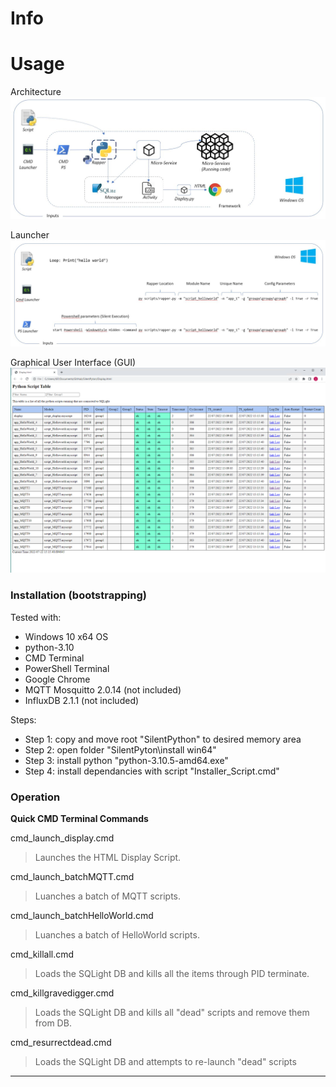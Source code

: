 # Info



# Usage
Architecture
![alt text](https://github.com/jmor2000/SilentPython/blob/db88932ce6032c21e34c71e9dce0a891bf5bc359/img/Architecture.PNG?raw=true)

Launcher
![alt text](https://github.com/jmor2000/SilentPython/blob/744e206cb2ec94538453e8ecc8398d7f95f2568f/img/Launch%20Script.JPG?raw=true)

Graphical User Interface (GUI)
![alt text](https://github.com/jmor2000/SilentPython/blob/744e206cb2ec94538453e8ecc8398d7f95f2568f/img/HTML-Display.PNG?raw=true)


### Installation (bootstrapping)

Tested with:
- Windows 10 x64 OS
- python-3.10
- CMD Terminal
- PowerShell Terminal
- Google Chrome
- MQTT Mosquitto 2.0.14 (not included)
- InfluxDB 2.1.1 (not included)

Steps:
- Step 1: copy and move root "SilentPython" to desired memory area
- Step 2: open folder "SilentPyton\install win64"
- Step 3: install python "python-3.10.5-amd64.exe"
- Step 4: install dependancies with script "Installer_Script.cmd"

### Operation

**Quick CMD Terminal Commands**

cmd_launch_display.cmd 
> Launches the HTML Display Script.
  
cmd_launch_batchMQTT.cmd
> Luanches a batch of MQTT scripts.

cmd_launch_batchHelloWorld.cmd
> Luanches a batch of HelloWorld scripts.

cmd_killall.cmd
> Loads the SQLight DB and kills all the items through PID terminate.

cmd_killgravedigger.cmd
> Loads the SQLight DB and kills all "dead" scripts and remove them from DB.
  
cmd_resurrectdead.cmd
> Loads the SQLight DB and attempts to re-launch "dead" scripts

-----------------------------------------------------------------------------------


